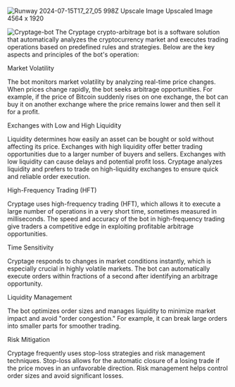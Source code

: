 ![Runway 2024-07-15T17_27_05 998Z Upscale Image Upscaled Image 4564 x 1920](https://github.com/user-attachments/assets/2092a725-dd0d-402b-ab65-9437d4067039)

![Cryptage-bot](https://github.com/user-attachments/assets/cf72e850-d063-4730-99e3-96221859a3ec)
The Cryptage crypto-arbitrage bot is a software solution that automatically analyzes the cryptocurrency market and executes trading operations based on predefined rules and strategies. Below are the key aspects and principles of the bot's operation:

Market Volatility

The bot monitors market volatility by analyzing real-time price changes. When prices change rapidly, the bot seeks arbitrage opportunities. For example, if the price of Bitcoin suddenly rises on one exchange, the bot can buy it on another exchange where the price remains lower and then sell it for a profit.

Exchanges with Low and High Liquidity

Liquidity determines how easily an asset can be bought or sold without affecting its price. Exchanges with high liquidity offer better trading opportunities due to a larger number of buyers and sellers. Exchanges with low liquidity can cause delays and potential profit loss. Cryptage analyzes liquidity and prefers to trade on high-liquidity exchanges to ensure quick and reliable order execution.

High-Frequency Trading (HFT)

Cryptage uses high-frequency trading (HFT), which allows it to execute a large number of operations in a very short time, sometimes measured in milliseconds. The speed and accuracy of the bot in high-frequency trading give traders a competitive edge in exploiting profitable arbitrage opportunities.

Time Sensitivity

Cryptage responds to changes in market conditions instantly, which is especially crucial in highly volatile markets. The bot can automatically execute orders within fractions of a second after identifying an arbitrage opportunity.

Liquidity Management

The bot optimizes order sizes and manages liquidity to minimize market impact and avoid "order congestion." For example, it can break large orders into smaller parts for smoother trading.

Risk Mitigation

Cryptage frequently uses stop-loss strategies and risk management techniques. Stop-loss allows for the automatic closure of a losing trade if the price moves in an unfavorable direction. Risk management helps control order sizes and avoid significant losses.
